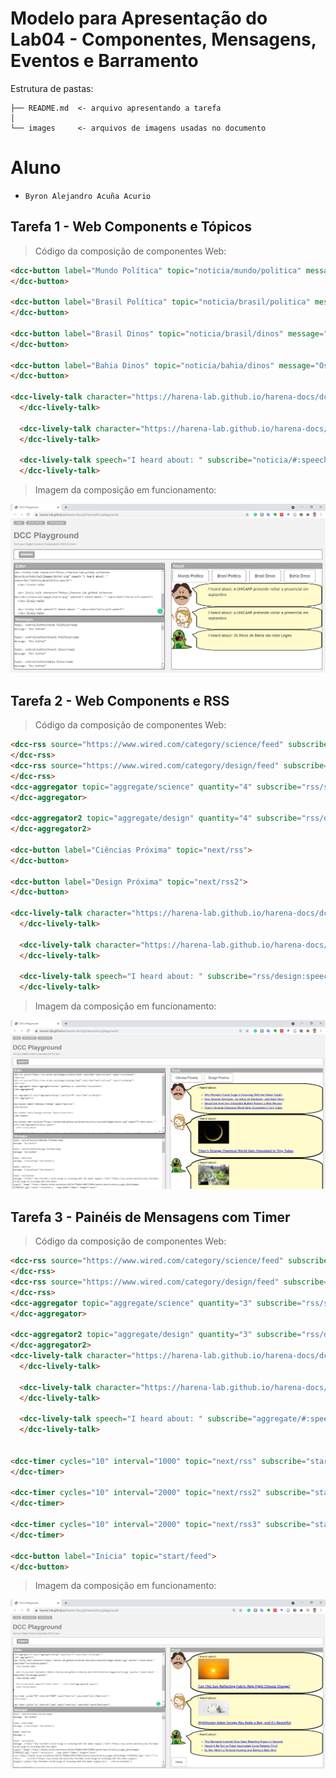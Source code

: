 # Modelo para Apresentação do Lab04 - Componentes, Mensagens, Eventos e Barramento

Estrutura de pastas:

~~~
├── README.md  <- arquivo apresentando a tarefa
│
└── images     <- arquivos de imagens usadas no documento
~~~

# Aluno
* `Byron Alejandro Acuña Acurio`

## Tarefa 1 - Web Components e Tópicos

> Código da composição de componentes Web:

~~~html
<dcc-button label="Mundo Política" topic="noticia/mundo/politica" message="USA esta indo em bora de Afganistan">
</dcc-button>

<dcc-button label="Brasil Política" topic="noticia/brasil/politica" message="A UNICAMP pretende voltar a presencial em septembro">
</dcc-button>

<dcc-button label="Brasil Dinos" topic="noticia/brasil/dinos" message="Os Dinos de Brasil são legais">
</dcc-button>

<dcc-button label="Bahia Dinos" topic="noticia/bahia/dinos" message="Os Dinos de Bahia são mais Legais">
</dcc-button>

<dcc-lively-talk character="https://harena-lab.github.io/harena-docs/dccs/tutorial/images/doctor.png" speech="I heard about: " subscribe="noticia/#/politica:speech">
  </dcc-lively-talk>

  <dcc-lively-talk character="https://harena-lab.github.io/harena-docs/dccs/tutorial/images/nurse.png" speech="I heard about: " subscribe="+/brasil/#:speech">
  </dcc-lively-talk>

  <dcc-lively-talk speech="I heard about: " subscribe="noticia/#:speech">
  </dcc-lively-talk>
~~~

> Imagem da composição em funcionamento:

![Composition Screenshot](images/dcc-tarefa1.png)

## Tarefa 2 - Web Components e RSS
> Código da composição de componentes Web:
~~~html
<dcc-rss source="https://www.wired.com/category/science/feed" subscribe="next/rss:next" topic="rss/science">
</dcc-rss>
<dcc-rss source="https://www.wired.com/category/design/feed" subscribe="next/rss2:next" topic="rss/design">
</dcc-rss>
<dcc-aggregator topic="aggregate/science" quantity="4" subscribe="rss/science">
</dcc-aggregator>

<dcc-aggregator2 topic="aggregate/design" quantity="4" subscribe="rss/design">
</dcc-aggregator2>

<dcc-button label="Ciências Próxima" topic="next/rss">
</dcc-button>

<dcc-button label="Design Próxima" topic="next/rss2">
</dcc-button>

<dcc-lively-talk character="https://harena-lab.github.io/harena-docs/dccs/tutorial/images/doctor.png" speech="I heard about: " subscribe="aggregate/science:speech">
  </dcc-lively-talk>

  <dcc-lively-talk character="https://harena-lab.github.io/harena-docs/dccs/tutorial/images/nurse.png" speech="I heard about: " subscribe="rss/science:speech">
  </dcc-lively-talk>

  <dcc-lively-talk speech="I heard about: " subscribe="rss/design:speech">
  </dcc-lively-talk>
~~~
> Imagem da composição em funcionamento:

![Composition Screenshot](images/dcc-tarefa2.png)
## Tarefa 3 - Painéis de Mensagens com Timer
> Código da composição de componentes Web:
~~~html
<dcc-rss source="https://www.wired.com/category/science/feed" subscribe="next/rss:next" topic="rss/science">
</dcc-rss>
<dcc-rss source="https://www.wired.com/category/design/feed" subscribe="next/rss2:next" topic="rss/design">
</dcc-rss>
<dcc-aggregator topic="aggregate/science" quantity="3" subscribe="rss/science">
</dcc-aggregator>

<dcc-aggregator2 topic="aggregate/design" quantity="3" subscribe="rss/design">
</dcc-aggregator2>
<dcc-lively-talk character="https://harena-lab.github.io/harena-docs/dccs/tutorial/images/doctor.png" speech="I heard about: " subscribe="rss/science:speech">
  </dcc-lively-talk>

  <dcc-lively-talk character="https://harena-lab.github.io/harena-docs/dccs/tutorial/images/nurse.png" speech="I heard about: " subscribe="rss/design:speech">
  </dcc-lively-talk>

  <dcc-lively-talk speech="I heard about: " subscribe="aggregate/#:speech">
  </dcc-lively-talk>


<dcc-timer cycles="10" interval="1000" topic="next/rss" subscribe="start/feed:start">
</dcc-timer>

<dcc-timer cycles="10" interval="2000" topic="next/rss2" subscribe="start/feed:start">
</dcc-timer>

<dcc-timer cycles="10" interval="2000" topic="next/rss3" subscribe="start/feed:start">
</dcc-timer>

<dcc-button label="Inicia" topic="start/feed">
</dcc-button>
~~~
> Imagem da composição em funcionamento:

![Composition Screenshot](images/dcc-tarefa3.png)
